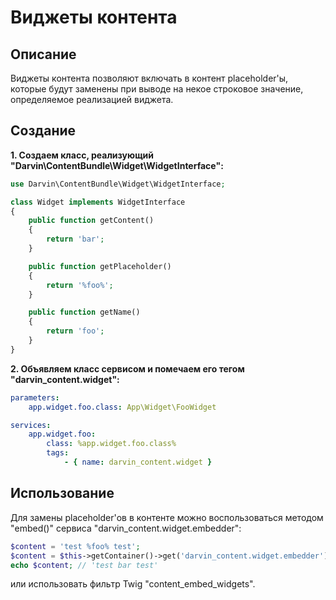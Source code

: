 Виджеты контента
================

## Описание

Виджеты контента позволяют включать в контент placeholder'ы, которые будут заменены при выводе на некое строковое значение,
 определяемое реализацией виджета.

## Создание

**1. Создаем класс, реализующий "Darvin\ContentBundle\Widget\WidgetInterface":**

```php
use Darvin\ContentBundle\Widget\WidgetInterface;

class Widget implements WidgetInterface
{
    public function getContent()
    {
        return 'bar';
    }

    public function getPlaceholder()
    {
        return '%foo%';
    }

    public function getName()
    {
        return 'foo';
    }
}
```

**2. Объявляем класс сервисом и помечаем его тегом "darvin_content.widget":**

```yaml
parameters:
    app.widget.foo.class: App\Widget\FooWidget

services:
    app.widget.foo:
        class: %app.widget.foo.class%
        tags:
            - { name: darvin_content.widget }
```

## Использование

Для замены placeholder'ов в контенте можно воспользоваться методом "embed()" сервиса "darvin_content.widget.embedder":

```php
$content = 'test %foo% test';
$content = $this->getContainer()->get('darvin_content.widget.embedder')->embed($content);
echo $content; // 'test bar test'
```

или использовать фильтр Twig "content_embed_widgets".
